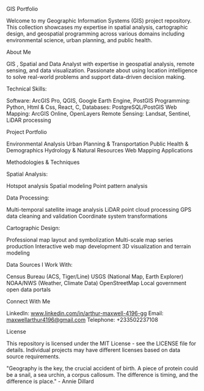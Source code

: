 GIS Portfolio

Welcome to my Geographic Information Systems (GIS) project repository. This collection showcases my expertise in spatial analysis, cartographic design, and geospatial programming across various domains including environmental science, urban planning, and public health.

About Me

GIS , Spatial and Data Analyst with expertise in geospatial analysis, remote sensing, and data visualization. Passionate about using location intelligence to solve real-world problems and support data-driven decision making.

Technical Skills:

Software: ArcGIS Pro, QGIS, Google Earth Engine, PostGIS
Programming: Python, Html & Css, React, C, 
Databases: PostgreSQL/PostGIS
Web Mapping: ArcGIS Online, OpenLayers
Remote Sensing: Landsat, Sentinel, LiDAR processing

Project Portfolio

Environmental Analysis
Urban Planning & Transportation
Public Health & Demographics
Hydrology & Natural Resources
Web Mapping Applications

Methodologies & Techniques

Spatial Analysis:

Hotspot analysis
Spatial modeling
Point pattern analysis

Data Processing:

Multi-temporal satellite image analysis
LiDAR point cloud processing
GPS data cleaning and validation
Coordinate system transformations

Cartographic Design:

Professional map layout and symbolization
Multi-scale map series production
Interactive web map development
3D visualization and terrain modeling


Data Sources I Work With:

Census Bureau (ACS, Tiger/Line)
USGS (National Map, Earth Explorer)
NOAA/NWS (Weather, Climate Data)
OpenStreetMap
Local government open data portals

Connect With Me

LinkedIn: www.linkedin.com/in/arthur-maxwell-4196-gg
Email: maxwellarthur4196@gmail.com
Telephone: +233502237108


License

This repository is licensed under the MIT License - see the LICENSE file for details.
Individual projects may have different licenses based on data source requirements.

"Geography is the key, the crucial accident of birth. A piece of protein could be a snail, a sea urchin, a corpus callosum. The difference is timing, and the difference is place." - Annie Dillard






